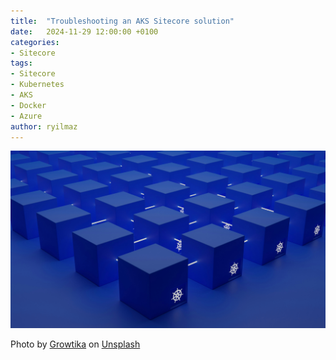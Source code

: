 ```yaml
---
title:  "Troubleshooting an AKS Sitecore solution"
date:   2024-11-29 12:00:00 +0100
categories:
- Sitecore
tags:
- Sitecore
- Kubernetes
- AKS
- Docker
- Azure
author: ryilmaz
---
```


![Kubernetes](../files/2024/12/06/kubernetes.jpg "Kubernetes")



Photo by <a href="https://unsplash.com/@growtika?utm_content=creditCopyText&utm_medium=referral&utm_source=unsplash">Growtika</a> on <a href="https://unsplash.com/photos/a-group-of-blue-boxes-ZfVyuV8l7WU?utm_content=creditCopyText&utm_medium=referral&utm_source=unsplash">Unsplash</a>
      